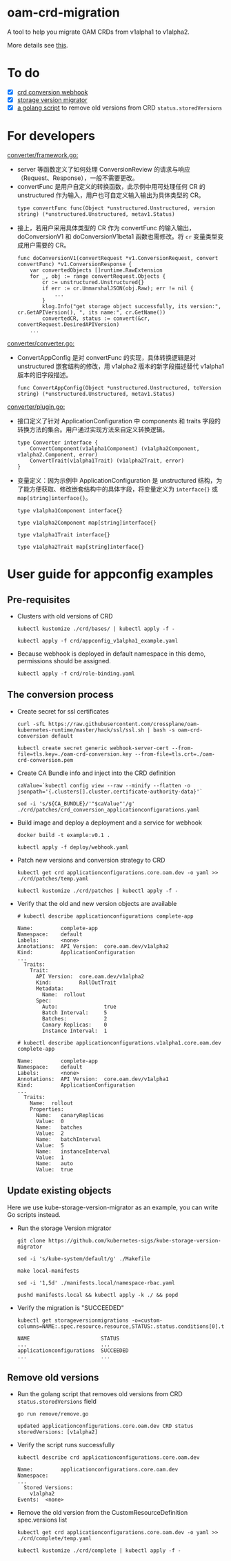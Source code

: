 # oam-crd-migration
A tool to help you migrate OAM CRDs from v1alpha1 to v1alpha2.

More details see [this](https://github.com/crossplane/oam-kubernetes-runtime/issues/108).

# To do
- [x] [crd conversion webhook](https://github.com/kubernetes/kubernetes/tree/master/test/images/agnhost)
- [x] [storage version migrator](https://github.com/kubernetes-sigs/kube-storage-version-migrator)
- [x] [a golang script](https://github.com/elastic/cloud-on-k8s/issues/2196) to remove old versions from CRD `status.storedVersions`

# For developers
[converter/framework.go:](converter/framework.go)
- server 等函数定义了如何处理 ConversionReview 的请求与响应（Request、Response），一般不需要更改。
- convertFunc 是用户自定义的转换函数，此示例中用可处理任何 CR 的 unstructured 作为输入，用户也可自定义输入输出为具体类型的 CR。
    ```
    type convertFunc func(Object *unstructured.Unstructured, version string) (*unstructured.Unstructured, metav1.Status)
    ```
- 接上，若用户采用具体类型的 CR 作为 convertFunc 的输入输出，doConversionV1 和 doConversionV1beta1 函数也需修改。将 `cr` 变量类型变成用户需要的 CR。
    ```
    func doConversionV1(convertRequest *v1.ConversionRequest, convert convertFunc) *v1.ConversionResponse {
        var convertedObjects []runtime.RawExtension
        for _, obj := range convertRequest.Objects {
            cr := unstructured.Unstructured{}
            if err := cr.UnmarshalJSON(obj.Raw); err != nil {
                ...
            }
            klog.Info("get storage object successfully, its version:", cr.GetAPIVersion(), ", its name:", cr.GetName())
            convertedCR, status := convert(&cr, convertRequest.DesiredAPIVersion)
        ...
    ```
[converter/converter.go:](converter/converter.go)
- ConvertAppConfig 是对 convertFunc 的实现，具体转换逻辑是对 unstructured 嵌套结构的修改，用 v1alpha2 版本的新字段描述替代 v1alpha1 版本的旧字段描述。
    ```
    func ConvertAppConfig(Object *unstructured.Unstructured, toVersion string) (*unstructured.Unstructured, metav1.Status)
    ```
    
[converter/plugin.go:](converter/plugin.go)
- 接口定义了针对 ApplicationConfiguration 中 components 和 traits 字段的转换方法的集合。用户通过实现方法来自定义转换逻辑。
    ```
    type Converter interface {
        ConvertComponent(v1alpha1Component) (v1alpha2Component, v1alpha2.Component, error)
        ConvertTrait(v1alpha1Trait) (v1alpha2Trait, error)
    }
    ```
- 变量定义：因为示例中 ApplicationConfiguration 是 unstructured 结构，为了能方便获取、修改嵌套结构中的具体字段，将变量定义为 `interface{}` 或 `map[string]interface{}`。
    ```
    type v1alpha1Component interface{}
    
    type v1alpha2Component map[string]interface{}
    
    type v1alpha1Trait interface{}
    
    type v1alpha2Trait map[string]interface{}
    ```

# User guide for appconfig examples
## Pre-requisites
- Clusters with old versions of CRD
    ```
    kubectl kustomize ./crd/bases/ | kubectl apply -f -
    
    kubectl apply -f crd/appconfig_v1alpha1_example.yaml
    ```
- Because webhook is deployed in default namespace in this demo, permissions should be assigned.
    ```
    kubectl apply -f crd/role-binding.yaml
    ```
## The conversion process
- Create secret for ssl certificates
    ```
    curl -sfL https://raw.githubusercontent.com/crossplane/oam-kubernetes-runtime/master/hack/ssl/ssl.sh | bash -s oam-crd-conversion default
    
    kubectl create secret generic webhook-server-cert --from-file=tls.key=./oam-crd-conversion.key --from-file=tls.crt=./oam-crd-conversion.pem
    ```
- Create CA Bundle info and inject into the CRD definition
    ```
    caValue=`kubectl config view --raw --minify --flatten -o jsonpath='{.clusters[].cluster.certificate-authority-data}'`
    
    sed -i 's/${CA_BUNDLE}/'"$caValue"'/g' ./crd/patches/crd_conversion_applicationconfigurations.yaml
    ```
- Build image and deploy a deployment and a service for webhook
    ```
    docker build -t example:v0.1 .

    kubectl apply -f deploy/webhook.yaml
    ```
- Patch new versions and conversion strategy to CRD
    ```
    kubectl get crd applicationconfigurations.core.oam.dev -o yaml >> ./crd/patches/temp.yaml
  
    kubectl kustomize ./crd/patches | kubectl apply -f -
    ```
- Verify that the old and new version objects are available
    ```
    # kubectl describe applicationconfigurations complete-app
    
    Name:         complete-app
    Namespace:    default
    Labels:       <none>
    Annotations:  API Version:  core.oam.dev/v1alpha2
    Kind:         ApplicationConfiguration
    ...
      Traits:
        Trait:
          API Version:  core.oam.dev/v1alpha2
          Kind:         RollOutTrait
          Metadata:
            Name:  rollout
          Spec:
            Auto:               true
            Batch Interval:     5
            Batches:            2
            Canary Replicas:    0
            Instance Interval:  1
    
    # kubectl describe applicationconfigurations.v1alpha1.core.oam.dev complete-app
    
    Name:         complete-app
    Namespace:    default
    Labels:       <none>
    Annotations:  API Version:  core.oam.dev/v1alpha1
    Kind:         ApplicationConfiguration
    ...
      Traits:
        Name:  rollout
        Properties:
          Name:   canaryReplicas
          Value:  0
          Name:   batches
          Value:  2
          Name:   batchInterval
          Value:  5
          Name:   instanceInterval
          Value:  1
          Name:   auto
          Value:  true
    ```
## Update existing objects
Here we use kube-storage-version-migrator as an example, you can write Go scripts instead.
- Run the storage Version migrator
    ```
    git clone https://github.com/kubernetes-sigs/kube-storage-version-migrator
  
    sed -i 's/kube-system/default/g' ./Makefile
  
    make local-manifests
  
    sed -i '1,5d' ./manifests.local/namespace-rbac.yaml
  
    pushd manifests.local && kubectl apply -k ./ && popd
    ```
- Verify the migration is "SUCCEEDED"
    ```
    kubectl get storageversionmigrations -o=custom-columns=NAME:.spec.resource.resource,STATUS:.status.conditions[0].type
  
    NAME                       STATUS
    ...                        ...
    applicationconfigurations  SUCCEEDED
    ...                        ...
    ```
## Remove old versions
- Run the golang script that removes old versions from CRD `status.storedVersions` field
    ```
    go run remove/remove.go
  
    updated applicationconfigurations.core.oam.dev CRD status storedVersions: [v1alpha2]
    ```
- Verify the script runs successfully
    ```
    kubectl describe crd applicationconfigurations.core.oam.dev
  
    Name:         applicationconfigurations.core.oam.dev
    Namespace:    
    ...
      Stored Versions:
        v1alpha2
    Events:  <none>
    ```
- Remove the old version from the CustomResourceDefinition spec.versions list
    ```
    kubectl get crd applicationconfigurations.core.oam.dev -o yaml >> ./crd/complete/temp.yaml
  
    kubectl kustomize ./crd/complete | kubectl apply -f -
    ```